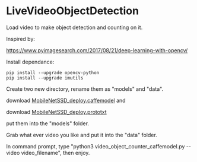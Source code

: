 # LiveVideoObjectDetection
Load video to make object detection and counting on it.

Inspired by: 

https://www.pyimagesearch.com/2017/08/21/deep-learning-with-opencv/

Install dependance: 
```
pip install --upgrade opencv-python
pip install --upgrade imutils
```

Create two new directory, rename them as "models" and "data". 

download [MobileNetSSD_deploy.caffemodel](https://github.com/chuanqi305/MobileNet-SSD/blob/master/MobileNetSSD_deploy.caffemodel) and   

download [MobileNetSSD_deploy.prototxt](https://github.com/chuanqi305/MobileNet-SSD/blob/master/MobileNetSSD_deploy.prototxt)

put them into the "models" folder. 


Grab what ever video you like and put it into the "data" folder. 


In command prompt, type "python3 video_object_counter_caffemodel.py --video video_filename", then enjoy. 
